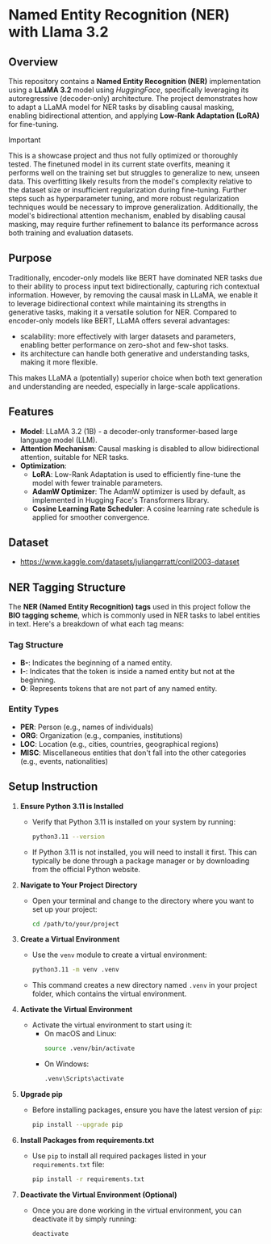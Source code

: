 # Named Entity Recognition (NER) with Llama 3.2

## Overview

This repository contains a **Named Entity Recognition (NER)** implementation using a **LLaMA 3.2** model using *HuggingFace*, specifically leveraging its autoregressive (decoder-only) architecture. The project demonstrates how to adapt a LLaMA model for NER tasks by disabling causal masking, enabling bidirectional attention, and applying **Low-Rank Adaptation (LoRA)** for fine-tuning. 

> [!IMPORTANT]
> This is a showcase project and thus not fully optimized or thoroughly tested. The finetuned model in its current state overfits, meaning it performs well on the training set but struggles to generalize to new, unseen data. This overfitting likely results from the model's complexity relative to the dataset size or insufficient regularization during fine-tuning. Further steps such as hyperparameter tuning, and more robust regularization techniques would be necessary to improve generalization. Additionally, the model's bidirectional attention mechanism, enabled by disabling causal masking, may require further refinement to balance its performance across both training and evaluation datasets.

## Purpose
Traditionally, encoder-only models like BERT have dominated NER tasks due to their ability to process input text bidirectionally, capturing rich contextual information. However, by removing the causal mask in LLaMA, we enable it to leverage bidirectional context while maintaining its strengths in generative tasks, making it a versatile solution for NER. Compared to encoder-only models like BERT, LLaMA offers several advantages:
* scalability: more effectively with larger datasets and parameters, enabling better performance on zero-shot and few-shot tasks. 
* its architecture can handle both generative and understanding tasks, making it more flexible. 

This makes LLaMA a (potentially) superior choice when both text generation and understanding are needed, especially in large-scale applications.

## Features

- **Model**: LLaMA 3.2 (1B) - a decoder-only transformer-based large language model (LLM).
- **Attention Mechanism**: Causal masking is disabled to allow bidirectional attention, suitable for NER tasks.
- **Optimization**:
  - **LoRA**: Low-Rank Adaptation is used to efficiently fine-tune the model with fewer trainable parameters.
  - **AdamW Optimizer**: The AdamW optimizer is used by default, as implemented in Hugging Face's Transformers library.
  - **Cosine Learning Rate Scheduler**: A cosine learning rate schedule is applied for smoother convergence.

## Dataset

* https://www.kaggle.com/datasets/juliangarratt/conll2003-dataset

## NER Tagging Structure

The **NER (Named Entity Recognition) tags** used in this project follow the **BIO tagging scheme**, which is commonly used in NER tasks to label entities in text. Here's a breakdown of what each tag means:

### **Tag Structure**
- **B-**: Indicates the beginning of a named entity.
- **I-**: Indicates that the token is inside a named entity but not at the beginning.
- **O**: Represents tokens that are not part of any named entity.

### **Entity Types**
- **PER**: Person (e.g., names of individuals)
- **ORG**: Organization (e.g., companies, institutions)
- **LOC**: Location (e.g., cities, countries, geographical regions)
- **MISC**: Miscellaneous entities that don't fall into the other categories (e.g., events, nationalities)

## Setup Instruction

1. **Ensure Python 3.11 is Installed**
   - Verify that Python 3.11 is installed on your system by running:
     ```bash
     python3.11 --version
     ```
   - If Python 3.11 is not installed, you will need to install it first. This can typically be done through a package manager or by downloading from the official Python website.

2. **Navigate to Your Project Directory**
   - Open your terminal and change to the directory where you want to set up your project:
     ```bash
     cd /path/to/your/project
     ```

3. **Create a Virtual Environment**
   - Use the `venv` module to create a virtual environment:
     ```bash
     python3.11 -m venv .venv
     ```
   - This command creates a new directory named `.venv` in your project folder, which contains the virtual environment.

4. **Activate the Virtual Environment**
   - Activate the virtual environment to start using it:
     - On macOS and Linux:
       ```bash
       source .venv/bin/activate
       ```
     - On Windows:
       ```bash
       .venv\Scripts\activate
       ```

5. **Upgrade pip**
   - Before installing packages, ensure you have the latest version of `pip`:
     ```bash
     pip install --upgrade pip
     ```

6. **Install Packages from requirements.txt**
   - Use `pip` to install all required packages listed in your `requirements.txt` file:
     ```bash
     pip install -r requirements.txt
     ```

7. **Deactivate the Virtual Environment (Optional)**
   - Once you are done working in the virtual environment, you can deactivate it by simply running:
     ```bash
     deactivate
     ```